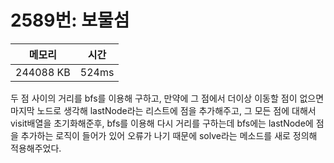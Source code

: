 # 2589번: 보물섬

| 메모리 | 시간 |
| --- | --- |
| 244088 KB | 524ms |

두 점 사이의 거리를 bfs를 이용해 구하고, 만약에 그 점에서 더이상 이동할 점이 없으면 마지막 노드로 생각해 lastNode라는 리스트에 점을 추가해주고, 그 모든 점에 대해서 visit배열을 초기화해준후, bfs를 이용해 다시 거리를 구하는데 bfs에는 lastNode에 점을 추가하는 로직이 들어가 있어 오류가 나기 때문에 solve라는 메소드를 새로 정의해 적용해주었다.